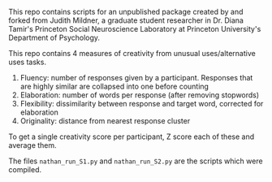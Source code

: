 This repo contains scripts for an unpublished package created by and forked from Judith Mildner, a graduate student researcher in Dr. Diana Tamir's Princeton Social Neuroscience Laboratory at Princeton University's Department of Psychology.

This repo contains 4 measures of creativity from unusual uses/alternative uses tasks.

1. Fluency:
    number of responses given by a participant. Responses that are highly similar are collapsed into one before counting
2. Elaboration:
    number of words per response (after removing stopwords)
3. Flexibility:
    dissimilarity between response and target word, corrected for elaboration
4. Originality:
    distance from nearest response cluster
    
To get a single creativity score per participant, Z score each of these and average them.

The files `nathan_run_S1.py` and `nathan_run_S2.py` are the scripts which were compiled.